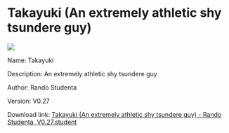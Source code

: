 # Takayuki (An extremely athletic shy tsundere guy)

<img src = "https://raw.githubusercontent.com/Arbiter1223/Koukou-Gurashi-Custom-Students/master/Students/Files/Takayuki%20(An%20extremely%20athletic%20shy%20tsundere%20guy).png">

Name: Takayuki

Description: An extremely athletic shy tsundere guy

Author: Rando Studenta

Version: V0.27

Download link: <a href="https://raw.githubusercontent.com/Arbiter1223/Koukou-Gurashi-Custom-Students/master/Students/Files/Takayuki%20(An%20extremely%20athletic%20shy%20tsundere%20guy)%20-%20Rando%20Studenta%2C%20V0.27.student">Takayuki (An extremely athletic shy tsundere guy) - Rando Studenta, V0.27.student</a>
